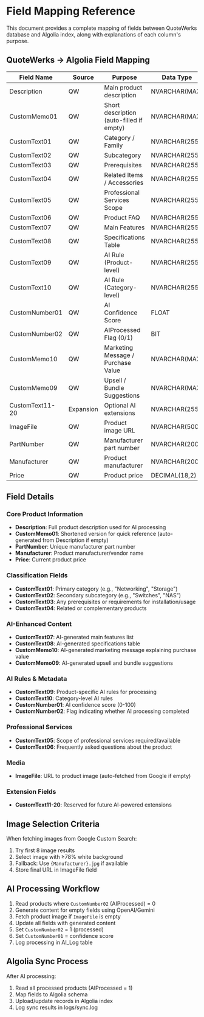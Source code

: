 # Field Mapping Reference

This document provides a complete mapping of fields between QuoteWerks database and Algolia index, along with explanations of each column's purpose.

## QuoteWerks → Algolia Field Mapping

| Field Name | Source | Purpose | Data Type |
|------------|--------|---------|-----------|
| Description | QW | Main product description | NVARCHAR(MAX) |
| CustomMemo01 | QW | Short description (auto-filled if empty) | NVARCHAR(MAX) |
| CustomText01 | QW | Category / Family | NVARCHAR(255) |
| CustomText02 | QW | Subcategory | NVARCHAR(255) |
| CustomText03 | QW | Prerequisites | NVARCHAR(255) |
| CustomText04 | QW | Related Items / Accessories | NVARCHAR(255) |
| CustomText05 | QW | Professional Services Scope | NVARCHAR(255) |
| CustomText06 | QW | Product FAQ | NVARCHAR(255) |
| CustomText07 | QW | Main Features | NVARCHAR(255) |
| CustomText08 | QW | Specifications Table | NVARCHAR(255) |
| CustomText09 | QW | AI Rule (Product-level) | NVARCHAR(255) |
| CustomText10 | QW | AI Rule (Category-level) | NVARCHAR(255) |
| CustomNumber01 | QW | AI Confidence Score | FLOAT |
| CustomNumber02 | QW | AIProcessed Flag (0/1) | BIT |
| CustomMemo10 | QW | Marketing Message / Purchase Value | NVARCHAR(MAX) |
| CustomMemo09 | QW | Upsell / Bundle Suggestions | NVARCHAR(MAX) |
| CustomText11-20 | Expansion | Optional AI extensions | NVARCHAR(255) |
| ImageFile | QW | Product image URL | NVARCHAR(500) |
| PartNumber | QW | Manufacturer part number | NVARCHAR(200) |
| Manufacturer | QW | Product manufacturer | NVARCHAR(200) |
| Price | QW | Product price | DECIMAL(18,2) |

## Field Details

### Core Product Information
- **Description**: Full product description used for AI processing
- **CustomMemo01**: Shortened version for quick reference (auto-generated from Description if empty)
- **PartNumber**: Unique manufacturer part number
- **Manufacturer**: Product manufacturer/vendor name
- **Price**: Current product price

### Classification Fields
- **CustomText01**: Primary category (e.g., "Networking", "Storage")
- **CustomText02**: Secondary subcategory (e.g., "Switches", "NAS")
- **CustomText03**: Any prerequisites or requirements for installation/usage
- **CustomText04**: Related or complementary products

### AI-Enhanced Content
- **CustomText07**: AI-generated main features list
- **CustomText08**: AI-generated specifications table
- **CustomMemo10**: AI-generated marketing message explaining purchase value
- **CustomMemo09**: AI-generated upsell and bundle suggestions

### AI Rules & Metadata
- **CustomText09**: Product-specific AI rules for processing
- **CustomText10**: Category-level AI rules
- **CustomNumber01**: AI confidence score (0-100)
- **CustomNumber02**: Flag indicating whether AI processing completed

### Professional Services
- **CustomText05**: Scope of professional services required/available
- **CustomText06**: Frequently asked questions about the product

### Media
- **ImageFile**: URL to product image (auto-fetched from Google if empty)

### Extension Fields
- **CustomText11-20**: Reserved for future AI-powered extensions

## Image Selection Criteria

When fetching images from Google Custom Search:
1. Try first 8 image results
2. Select image with ≥78% white background
3. Fallback: Use `{Manufacturer}.jpg` if available
4. Store final URL in ImageFile field

## AI Processing Workflow

1. Read products where `CustomNumber02` (AIProcessed) = 0
2. Generate content for empty fields using OpenAI/Gemini
3. Fetch product image if `ImageFile` is empty
4. Update all fields with generated content
5. Set `CustomNumber02` = 1 (processed)
6. Set `CustomNumber01` = confidence score
7. Log processing in AI_Log table

## Algolia Sync Process

After AI processing:
1. Read all processed products (AIProcessed = 1)
2. Map fields to Algolia schema
3. Upload/update records in Algolia index
4. Log sync results in logs/sync.log
